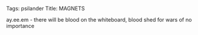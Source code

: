Tags: psilander
Title: MAGNETS
  
ay.ee.em - there will be blood on the whiteboard, blood shed for wars of no importance